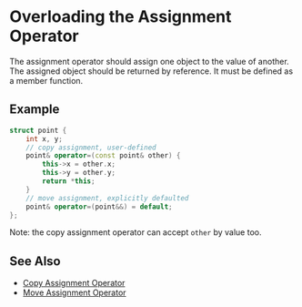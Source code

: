 # Overloading the Assignment Operator

The assignment operator should assign one object to the value of another.
The assigned object should be returned by reference.
It must be defined as a member function.

## Example
```cpp
struct point {
    int x, y;
    // copy assignment, user-defined
    point& operator=(const point& other) {
        this->x = other.x;
        this->y = other.y;
        return *this;
    }
    // move assignment, explicitly defaulted
    point& operator=(point&&) = default;
};
```
Note: the copy assignment operator can accept `other` by value too.

## See Also

- [Copy Assignment Operator](https://en.cppreference.com/w/cpp/language/copy_assignment)
- [Move Assignment Operator](https://en.cppreference.com/w/cpp/language/move_assignment)
